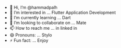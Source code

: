 - 👋 Hi, I’m @hammadpalh
- 👀 I’m interested in ... Flutter Application Development
- 🌱 I’m currently learning ... Dart
- 💞️ I’m looking to collaborate on ... Mate
- 📫 How to reach me ... in linked in
- 😄 Pronouns: ... Stylo
- ⚡ Fun fact: ... Enjoy

<!---
hammadpalh/hammadpalh is a ✨ special ✨ repository because its `README.md` (this file) appears on your GitHub profile.
You can click the Preview link to take a look at your changes.
--->
